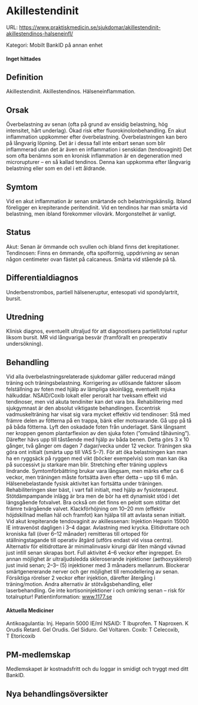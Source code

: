 # Akillestendinit

URL: https://www.praktiskmedicin.se/sjukdomar/akillestendinit-akillestendinos-halseneinfl/



Kategori: Mobilt BankID på annan enhet

#### Inget hittades

## Definition

Akillestendinit. Akillestendinos. Hälseneinflammation.

## Orsak

Överbelastning av senan (ofta på grund av ensidig belastning, hög intensitet, hårt underlag). Ökad risk efter fluorokinolonbehandling.
En akut inflammation uppkommer efter överbelastning. Överbelastningen kan bero på långvarig löpning. Det är i dessa fall inte enbart senan som blir inflammerad utan det är även en inflammation i senskidan (tendovaginit)
Det som ofta benämns som en kronisk inflammation är en degeneration med microrupturer – en så kallad tendinos. Denna kan uppkomma efter långvarig belastning eller som en del i ett åldrande.

## Symtom

Vid en akut inflammation är senan smärtande och belastningskänslig. Ibland föreligger en krepiterande peritendinit.
Vid en tendinos har man smärta vid belastning, men ibland förekommer vilovärk. Morgonstelhet är vanligt.

## Status

Akut: Senan är ömmande och svullen och ibland finns det krepitationer.
Tendinosen: Finns en ömmande, ofta spolformig, uppdrivning av senan någon centimeter ovan fästet på calcaneus. Smärta vid stående på tå.

## Differentialdiagnos

Underbenstrombos, partiell hälseneruptur, entesopati vid spondylartrit, bursit.

## Utredning

Klinisk diagnos, eventuellt ultraljud för att diagnostisera partiell/total ruptur liksom bursit. MR vid långvariga besvär (framförallt en preoperativ undersökning).

## Behandling

Vid alla överbelastningsrelaterade sjukdomar gäller reducerad mängd träning och träningsbelastning. Korrigering av utlösande faktorer såsom felställning av foten med hjälp av lämpliga skoinlägg, eventuellt mjuka hälkuddar. NSAID/Coxib lokalt eller peroralt har tveksam effekt vid tendinoser, men vid akuta tendiniter kan det vara bra. Rehabilitering med sjukgymnast är den absolut viktigaste behandlingen.
Excentrisk vadmuskelträning har visat sig vara mycket effektiv vid tendinoser:
Stå med främre delen av fötterna på en trappa, bänk eller motsvarande. Gå upp på tå på båda fötterna. Lyft den oskadade foten från underlaget. Sänk långsamt ner kroppen genom plantarflexion av den sjuka foten (”omvänd tåhävning”). Därefter hävs upp till tåstående med hjälp av båda benen. Detta görs 3 x 10 gånger, två gånger om dagen 7 dagar/vecka under 12 veckor. Träningen ska göra ont initialt (smärta upp till VAS 5–7).
För att öka belastningen kan man ha en ryggsäck på ryggen med vikt (böcker exempelvis) som man kan öka på successivt ju starkare man blir. Stretching efter träning upplevs lindrande. Symtomförbättring brukar vara långsam, men märks efter ca 6 veckor, men träningen måste fortsätta även efter detta – upp till 6 mån. Hälsenebelastande fysisk aktivitet kan fortsätta under träningen.
Rehabiliteringen sker bäst, i vart fall initialt, med hjälp av fysioterapeut.
Stötdämpampande inlägg är bra men de bör ha ett dynamiskt stöd i det längsgående fotvalvet. Bra också om det finns en pelott som stöttar det främre tvärgående valvet.
Klackförhöjning om 10–20 mm (effektiv höjdskillnad mellan häl och framfot) kan hjälpa till att avlasta senan initialt.
Vid akut krepiterande tendovaginit av akillessenan: Injektion Heparin 15000 IE intravenöst dagligen i 3–4 dagar. Avlastning med krycka.
Elitidrottare och kroniska fall (över 6–12 månader) remitteras till ortoped för ställningstagande till operativ åtgärd (utförs endast vid vissa centra). Alternativ för elitidrottare är minimalinvasiv kirurgi där liten mängd vävnad just intill senan skrapas bort. Full aktivitet 4–6 veckor efter ingreppet. En annan möjlighet är ultraljudsledda skleroserande injektioner (aethoxysklerol) just invid senan; 2–3– (5) injektioner med 3 månaders mellanrum. Blockerar smärtgenererande nerver och ger möjlighet till remodellering av senan. Försiktiga rörelser 2 veckor efter injektion, därefter återgång i träning/motion.
Andra alternativ är stötvågsbehandling, eller laserbehandling.
Ge inte kortisoninjektioner i och omkring senan – risk för totalruptur!
Patientinformation: www.1177.se

#### Aktuella Mediciner

Antikoagulantia: Inj. Heparin 5000 IE/ml
NSAID: T Ibuprofen. T Naproxen. K Orudis Retard. Gel Orudis. Gel Siduro. Gel Voltaren.
Coxib: T Celecoxib, T Etoricoxib 

## PM-medlemskap

Medlemskapet är kostnadsfritt och du loggar in smidigt och tryggt med ditt BankID.

## Nya behandlingsöversikter


